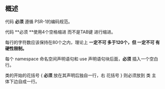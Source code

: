 ## 概述

代码 **必须** 遵循 PSR-1的编码规范。

代码 **必须 **使用4个空格缩进 而不是TAB键 进行缩进。

每行的字符数应该保持在80个之内，理论上 **一定不可 多于120个，但 一定不可 有硬性限制。**

每个 namespace 命名空间声明语句和 use 声明语句块后面，**必须** 插入一个空白行。

类的开始的花括号 { **必须** 放在其声明后独自一行，右 花括号 } 则必须放到 类 主体下边自成一行。

